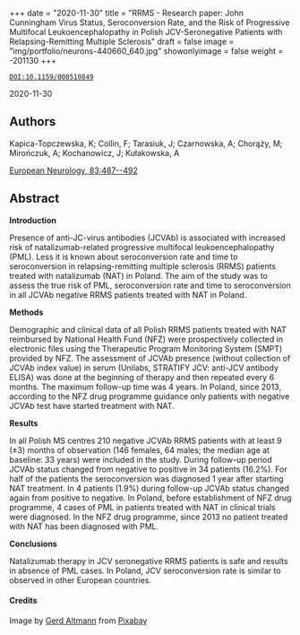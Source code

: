 +++
date = "2020-11-30"
title = "RRMS - Research paper: John Cunningham Virus Status, Seroconversion Rate, and the Risk of Progressive Multifocal Leukoencephalopathy in Polish JCV-Seronegative Patients with Relapsing-Remitting Multiple Sclerosis"
draft = false
image = "img/portfolio/neurons-440660_640.jpg"
showonlyimage = false
weight = -201130
+++

[`DOI:10.1159/000510849`](https://doi.org/10.1159/000510849)

2020-11-30
<!--more-->

## Authors

Kapica-Topczewska, K; Collin, F; Tarasiuk, J;
Czarnowska, A; Chorąży, M; Mirończuk, A; Kochanowicz, J;
Kułakowska, A

[European Neurology, 83:487--492](https://doi.org/10.1159/000510849)

## Abstract

**Introduction**

Presence of anti-JC-virus antibodies (JCVAb) is associated
with increased risk of natalizumab-related progressive
multifocal leukoencephalopathy (PML). Less it is known about
seroconversion rate and time to seroconversion in
relapsing-remitting multiple sclerosis (RRMS) patients treated
with natalizumab (NAT) in Poland. The aim of the study was to
assess the true risk of PML, seroconversion rate and time to
seroconversion  in all JCVAb negative RRMS patients treated
with NAT in Poland.

**Methods**

Demographic and clinical data of all Polish RRMS patients
treated with NAT reimbursed by National Health Fund (NFZ) were
prospectively collected in electronic files using the
Therapeutic Program Monitoring System (SMPT) provided by NFZ.
The assessment of JCVAb presence
(without collection of JCVAb index value) in serum
(Unilabs, STRATIFY JCV: anti-JCV antibody ELISA)
was done at the beginning of therapy and then
repeated every 6 months. The maximum  follow-up time was 4
years. In Poland, since 2013, according to the NFZ drug
programme guidance only patients with negative JCVAb test have
started treatment with NAT.

**Results**

In all Polish MS centres 210 negative JCVAb RRMS patients with
at least 9 (±3) months of observation
(146 females, 64 males; the median age at baseline: 33 years)
were included in the study. During follow-up period JCVAb status changed from
negative to positive in 34 patients (16.2%). For half of the
patients the seroconversion was diagnosed 1 year after
starting NAT treatment. In 4 patients (1.9%) during follow-up
JCVAb status changed again from positive to negative. In
Poland, before establishment of NFZ drug programme, 4 cases of
PML in patients treated with NAT in clinical trials were
diagnosed. In the NFZ drug programme, since 2013 no patient
treated with NAT has been diagnosed with PML.

**Conclusions**

Natalizumab therapy in JCV seronegative RRMS patients is safe
and results in absence of PML cases. In Poland, JCV
seroconversion rate is similar to observed in other European
countries.

#### Credits
Image by <a href="https://pixabay.com/users/geralt-9301/?utm_source=link-attribution&amp;utm_medium=referral&amp;utm_campaign=image&amp;utm_content=440660">Gerd Altmann</a> from <a href="https://pixabay.com/?utm_source=link-attribution&amp;utm_medium=referral&amp;utm_campaign=image&amp;utm_content=440660">Pixabay</a>
